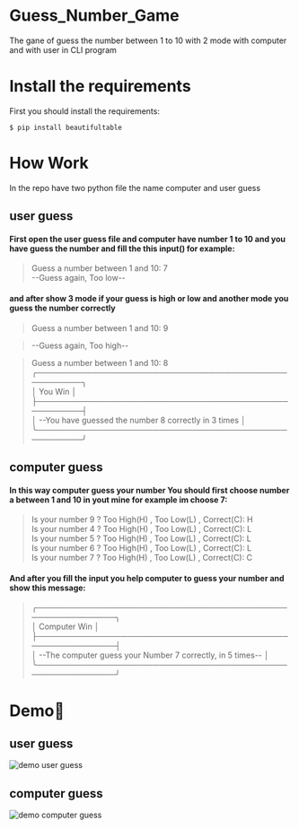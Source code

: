 # Guess_Number_Game
The gane of guess the number between 1 to 10 with 2 mode with computer and with user in CLI program 
# Install the requirements
First you should install the requirements:
```
$ pip install beautifultable 
```
# How Work 
In the repo have two python file the name computer and user guess
## user guess
#### First open the user guess file and computer have number 1 to 10 and you have guess the number and fill the this input() for example:
> Guess a number between 1 and 10: 7  
> --Guess again, Too low--  
#### and after show 3 mode if your guess is high or low and another mode you guess the number correctly
> Guess a number between 1 and 10: 9  

> --Guess again, Too high--  

> Guess a number between 1 and 10: 8  
> ╭──────────────────────────────────────────────────────╮  
> │                       You Win                        │  
> ├──────────────────────────────────────────────────────┤  
> │ --You have guessed the number 8 correctly in 3 times │  
> ╰──────────────────────────────────────────────────────╯
## computer guess
#### In this way computer guess your number You should first choose number a between 1 and 10 in yout mine for example im choose 7: 
> Is your number 9 ? Too High(H) , Too Low(L) , Correct(C): H  
> Is your number 4 ? Too High(H) , Too Low(L) , Correct(C): L  
> Is your number 5 ? Too High(H) , Too Low(L) , Correct(C): L  
> Is your number 6 ? Too High(H) , Too Low(L) , Correct(C): L  
> Is your number 7 ? Too High(H) , Too Low(L) , Correct(C): C  
#### And after you fill the input you help computer to guess your number and show this message:
> ╭────────────────────────────────────────────────────────────╮  
> │                        Computer Win                        │  
> ├────────────────────────────────────────────────────────────┤  
> │ --The computer guess your Number 7 correctly, in 5 times-- │  
> ╰────────────────────────────────────────────────────────────╯  
# Demo:tada:
## user guess
![demo user guess](https://user-images.githubusercontent.com/77124662/128964714-8373c864-068a-4fb9-9440-2ec9d483ea44.PNG)
## computer guess
![demo computer guess](https://user-images.githubusercontent.com/77124662/128964742-23242864-4e72-46dd-84e5-5223cf3c7ca8.PNG)

